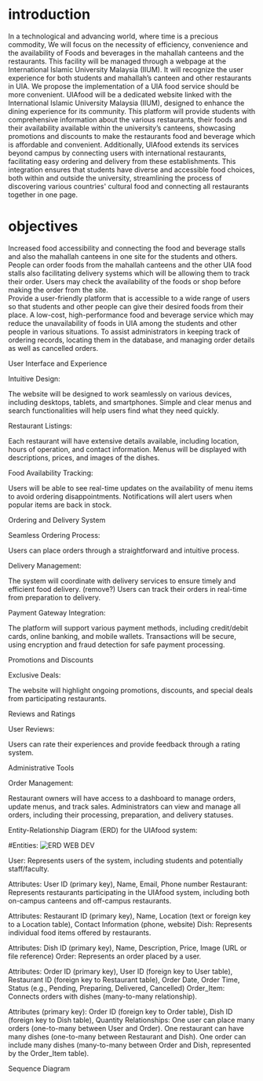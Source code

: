 
# introduction
In a technological and advancing world, where time is a precious commodity, We will focus on  the necessity of efficiency, convenience and the availability of Foods and beverages in the mahallah canteens and the restaurants. This facility will be managed through a webpage at the International Islamic University Malaysia (IIUM). It will recognize the user experience for both students and mahallah’s canteen and other restaurants in UIA. 
We propose the implementation of a UIA food service should be more convenient. UIAfood will be a dedicated website linked with the International Islamic University Malaysia (IIUM), designed to enhance the dining experience for its community. This platform will provide students with comprehensive information about the various restaurants, their foods and their availability available within the university’s canteens, showcasing promotions and discounts to make the restaurants food and beverage which is affordable and convenient. Additionally, UIAfood extends its services beyond campus by connecting users with international restaurants, facilitating easy ordering and delivery from these establishments.
 This integration ensures that students have diverse and accessible food choices, both within and outside the university, streamlining the process of discovering various countries' cultural food and connecting all restaurants together in one page. 

# objectives
Increased food accessibility and connecting the food and beverage stalls and also the mahallah canteens in one site for the students and others.
People can order foods from the mahallah canteens and the other UIA food stalls also facilitating delivery systems which will be allowing them to track their order.
Users may check the availability of the foods or shop before making the order from the site.     
Provide a user-friendly platform that is accessible to a wide range of users so that students and other people can give their desired foods from their place.
A low-cost, high-performance food and beverage service which may reduce the unavailability of foods in UIA among the students and other people in various situations.
To assist administrators in keeping track of ordering records, locating them in the database, and managing order details as well as cancelled orders.

					 				
			
User Interface and Experience

Intuitive Design:


The website will be designed to work seamlessly on various devices, including desktops, tablets, and smartphones.
Simple and clear menus and search functionalities will help users find what they need quickly.

Restaurant Listings:


Each restaurant will have extensive details available, including location, hours of operation, and contact information.
Menus will be displayed with descriptions, prices, and images of the dishes.

Food Availability Tracking:

Users will be able to see real-time updates on the availability of menu items to avoid ordering disappointments.
Notifications will alert users when popular items are back in stock.

Ordering and Delivery System

Seamless Ordering Process:

Users can place orders through a straightforward and intuitive process.

Delivery Management:

The system will coordinate with delivery services to ensure timely and efficient food delivery. (remove?)
Users can track their orders in real-time from preparation to delivery.

Payment Gateway Integration:

The platform will support various payment methods, including credit/debit cards, online banking, and mobile wallets.
Transactions will be secure, using encryption and fraud detection for safe payment processing.

Promotions and Discounts

Exclusive Deals:

The website will highlight ongoing promotions, discounts, and special deals from participating restaurants.

Reviews and Ratings

User Reviews:

Users can rate their experiences and provide feedback through a rating system.

Administrative Tools

Order Management:

Restaurant owners will have access to a dashboard to manage orders, update menus, and track sales.
Administrators can view and manage all orders, including their processing, preparation, and delivery statuses.


Entity-Relationship Diagram (ERD) for the UIAfood system:


#Entities:
![ERD WEB DEV](https://github.com/tanvironb/webdev/assets/170326332/7db17011-9c5c-46b4-b2de-2de0c9f03f91)

User: Represents users of the system, including students and potentially staff/faculty.


Attributes: User ID (primary key), Name, Email, Phone number
Restaurant: Represents restaurants participating in the UIAfood system, including both on-campus canteens and off-campus restaurants.


Attributes: Restaurant ID (primary key), Name, Location (text or foreign key to a Location table), Contact Information (phone, website)
Dish: Represents individual food items offered by restaurants.


Attributes: Dish ID (primary key), Name, Description, Price, Image (URL or file reference)
Order: Represents an order placed by a user.


Attributes: Order ID (primary key), User ID (foreign key to User table), Restaurant ID (foreign key to Restaurant table), Order Date, Order Time, Status (e.g., Pending, Preparing, Delivered, Cancelled)
Order_Item: Connects orders with dishes (many-to-many relationship).


Attributes (primary key): Order ID (foreign key to Order table), Dish ID (foreign key to Dish table), Quantity
Relationships:
One user can place many orders (one-to-many between User and Order).
One restaurant can have many dishes (one-to-many between Restaurant and Dish).
One order can include many dishes (many-to-many between Order and Dish, represented by the Order_Item table).

Sequence Diagram

